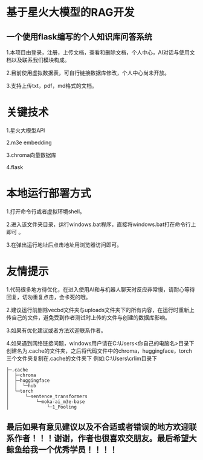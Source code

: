 # 基于星火大模型的RAG开发
## 一个使用flask编写的个人知识库问答系统
1.本项目由登录，注册，上传文档，查看和删除文档，个人中心，AI对话与使用文档以及联系我们模块构成。


2.目前使用虚拟数据表，可自行链接数据库修改，个人中心尚未开放。


3.支持上传txt，pdf，md格式的文档。                              
# 关键技术
1.星火大模型API  


2.m3e embedding   


3.chroma向量数据库


4.flask      
# 本地运行部署方式
1.打开命令行或者虚拟环境shell。 


2.进入该文件夹目录，运行windows.bat程序，直接将windows.bat打在命令行上即可 。  

3.在弹出运行地址后点击地址用浏览器访问即可。
# 友情提示
1.代码很多地方待优化，在进入使用AI和与机器人聊天时反应非常慢，请耐心等待回复，切勿重复点击，会卡死的哦。

2.建议运行前删除vecbd文件夹与uploads文件夹下的所有内容，在运行时重新上传自己的文件，避免受到作者测试时上传的文件与创建的数据库影响。

3.如果有优化建议或者方法欢迎联系作者。

4.如果遇到网络链接问题，windows用户请在C:\Users\<你自己的电脑名>目录下创建名为.cache的文件夹，之后将代码文件中的chroma，huggingface，torch三个文件夹复制在.cache的文件夹下
例如:C:\Users\crlim目录下
```
├─.cache
│  ├─chroma
│  ├─huggingface
│  │  └─hub
│  └─torch
│      └─sentence_transformers
│          └─moka-ai_m3e-base
│              └─1_Pooling
```
## 最后如果有意见建议以及不合适或者错误的地方欢迎联系作者！！！谢谢，作者也很喜欢交朋友。最后希望大鲸鱼给我一个优秀学员！！！！
